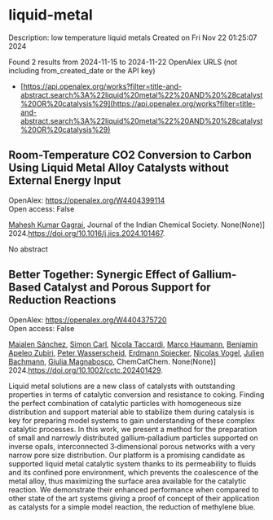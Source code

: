 # liquid-metal
Description: low temperature liquid metals
Created on Fri Nov 22 01:25:07 2024

Found 2 results from 2024-11-15 to 2024-11-22
OpenAlex URLS (not including from_created_date or the API key)
- [https://api.openalex.org/works?filter=title-and-abstract.search%3A%22liquid%20metal%22%20AND%20%28catalyst%20OR%20catalysis%29](https://api.openalex.org/works?filter=title-and-abstract.search%3A%22liquid%20metal%22%20AND%20%28catalyst%20OR%20catalysis%29)

## Room-Temperature CO2 Conversion to Carbon Using Liquid Metal Alloy Catalysts without External Energy Input   

OpenAlex: https://openalex.org/W4404399114    
Open access: False
    
[Mahesh Kumar Gagrai](https://openalex.org/A5047299189), Journal of the Indian Chemical Society. None(None)] 2024.https://doi.org/10.1016/j.jics.2024.101467.
    
No abstract    

    

## Better Together: Synergic Effect of Gallium‐Based Catalyst and Porous Support for Reduction Reactions   

OpenAlex: https://openalex.org/W4404375720    
Open access: False
    
[Maialen Sánchez](https://openalex.org/A5103511840), [Simon Carl](https://openalex.org/A5090479714), [Nicola Taccardi](https://openalex.org/A5001718718), [Marco Haumann](https://openalex.org/A5040845269), [Benjamin Apeleo Zubiri](https://openalex.org/A5046935930), [Peter Wasserscheid](https://openalex.org/A5039726667), [Erdmann Spiecker](https://openalex.org/A5062733366), [Nicolas Vogel](https://openalex.org/A5090374920), [Julien Bachmann](https://openalex.org/A5002887494), [Giulia Magnabosco](https://openalex.org/A5025433382), ChemCatChem. None(None)] 2024.https://doi.org/10.1002/cctc.202401429.
    
Liquid metal solutions are a new class of catalysts with outstanding properties in terms of catalytic conversion and resistance to coking. Finding the perfect combination of catalytic particles with homogeneous size distribution and support material able to stabilize them during catalysis is key for preparing model systems to gain understanding of these complex catalytic processes. In this work, we present a method for the preparation of small and narrowly distributed gallium‐palladium particles supported on inverse opals, interconnected 3‐dimensional porous networks with a very narrow pore size distribution. Our platform is a promising candidate as supported liquid metal catalytic system thanks to its permeability to fluids and its confined pore environment, which prevents the coalescence of the metal alloy, thus maximizing the surface area available for the catalytic reaction. We demonstrate their enhanced performance when compared to other state of the art systems giving a proof of concept of their application as catalysts for a simple model reaction, the reduction of methylene blue.    

    
